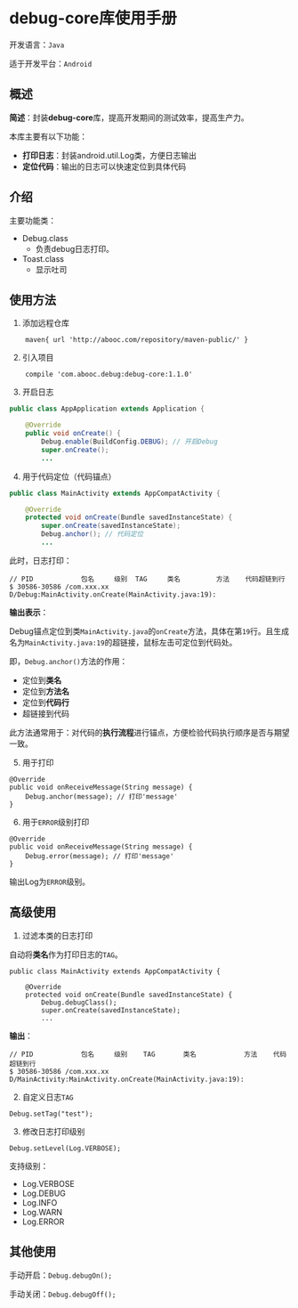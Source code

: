 # debug-core库使用手册

开发语言：`Java`

适于开发平台：`Android`

## 概述

**简述**：封装**debug-core**库，提高开发期间的测试效率，提高生产力。

本库主要有以下功能：

- **打印日志**：封装android.util.Log类，方便日志输出
- **定位代码**：输出的日志可以快速定位到具体代码

## 介绍

主要功能类：

- Debug.class
	- 负责debug日志打印。
- Toast.class
	- 显示吐司

## 使用方法

1. 添加远程仓库

```
	maven{ url 'http://abooc.com/repository/maven-public/' }
```

2. 引入项目

```
    compile 'com.abooc.debug:debug-core:1.1.0'
```

3. 开启日志

```java
public class AppApplication extends Application {

    @Override
    public void onCreate() {
        Debug.enable(BuildConfig.DEBUG); // 开启Debug
        super.onCreate();
        ...
```

4. 用于代码定位（代码锚点）

```java
public class MainActivity extends AppCompatActivity {

    @Override
    protected void onCreate(Bundle savedInstanceState) {
        super.onCreate(savedInstanceState);
        Debug.anchor(); // 代码定位
        ...
```

此时，日志打印：

```
// PID            包名     级别  TAG     类名         方法    代码超链到行
$ 30586-30586 /com.xxx.xx D/Debug:MainActivity.onCreate(MainActivity.java:19):
```

**输出表示**：

Debug锚点定位到类`MainActivity.java`的`onCreate`方法，具体在第`19`行。且生成名为`MainActivity.java:19`的超链接，鼠标左击可定位到代码处。

即，`Debug.anchor()`方法的作用：

- 定位到**类名**
- 定位到**方法名**
- 定位到**代码行**
- 超链接到代码

此方法通常用于：对代码的**执行流程**进行锚点，方便检验代码执行顺序是否与期望一致。

5. 用于打印

```
@Override
public void onReceiveMessage(String message) {
    Debug.anchor(message); // 打印'message'
}
```

6. 用于`ERROR`级别打印

```
@Override
public void onReceiveMessage(String message) {
    Debug.error(message); // 打印'message'
}
```
输出Log为`ERROR`级别。

## 高级使用

1. 过滤本类的日志打印

自动将**类名**作为打印日志的`TAG`。
```
public class MainActivity extends AppCompatActivity {

    @Override
    protected void onCreate(Bundle savedInstanceState) {
		Debug.debugClass();
        super.onCreate(savedInstanceState);
        ...
```

**输出**：

```
// PID            包名     级别    TAG       类名            方法    代码超链到行
$ 30586-30586 /com.xxx.xx D/MainActivity:MainActivity.onCreate(MainActivity.java:19):
```


2. 自定义日志`TAG`

```
Debug.setTag("test");
```

3. 修改日志打印级别

```
Debug.setLevel(Log.VERBOSE);
```

支持级别：

- Log.VERBOSE
- Log.DEBUG
- Log.INFO
- Log.WARN
- Log.ERROR

## 其他使用


手动开启：`Debug.debugOn();`

手动关闭：`Debug.debugOff();`
